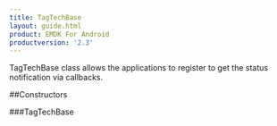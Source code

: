 ```yaml
---
title: TagTechBase
layout: guide.html
product: EMDK For Android
productversion: '2.3'
---
```


TagTechBase class allows the applications to register to get the status
 notification via callbacks.

##Constructors

###TagTechBase















